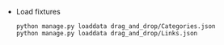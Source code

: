 * Load fixtures
        
      python manage.py loaddata drag_and_drop/Categories.json
      python manage.py loaddata drag_and_drop/Links.json
